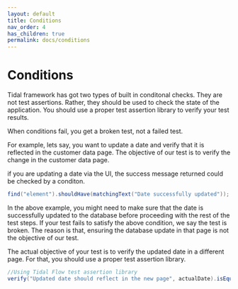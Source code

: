 ```yaml
---
layout: default
title: Conditions
nav_order: 4
has_children: true
permalink: docs/conditions
---
```


# Conditions

Tidal framework has got two types of built in conditonal checks. They are not test assertions. 
Rather, they should be used to check the state of the application. You should use a proper test assertion
library to verify your test results. 

When conditions fail, you get a broken test, not a failed test. 

For example, lets say, you want to update a date and verify that it is reflected in the customer data page.
The objective of our test is to verify the change in the customer data page.

if you are updating a date via the UI, the success message returned could be checked by a conditon.

```java
find("element").shouldHave(matchingText("Date successfully updated"));
```

In the above example, you might need to make sure that the date is successfully updated to the database before
proceeding with the rest of the test steps. If your test fails to satisfy the above condition, we say the test is 
broken. The reason is that, ensuring the database update in that page is not the objective of our test. 

The actual objective of your test is to verify the updated date in a different page. For that, you should use a proper
test assertion library.

```java
//Using Tidal Flow test assertion library
verify("Updated date should reflect in the new page", actualDate).isEqualTo(expectedDate);
```

